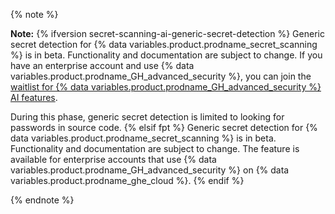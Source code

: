 <!--This reusable is an intentional duplicate of data/reusables/secret-scanning/generic-secret-detection-ai.md. The duplicate is necessary to enforce legal review of Responsible AI content. If you are updating this content, you may also want to update data/reusables/secret-scanning/generic-secret-detection-ai.md. -->
{% note %}

**Note:** {% ifversion secret-scanning-ai-generic-secret-detection %}
Generic secret detection for {% data variables.product.prodname_secret_scanning %} is in beta. Functionality and documentation are subject to change. If you have an enterprise account and use {% data variables.product.prodname_GH_advanced_security %}, you can join the [waitlist for {% data variables.product.prodname_GH_advanced_security %} AI features](https://github.com/features/preview/security).

During this phase, generic secret detection is limited to looking for passwords in source code.
{% elsif fpt %}
Generic secret detection for {% data variables.product.prodname_secret_scanning %} is in beta. Functionality and documentation are subject to change. The feature is available for enterprise accounts that use {% data variables.product.prodname_GH_advanced_security %} on {% data variables.product.prodname_ghe_cloud %}.
{% endif %}

{% endnote %}
